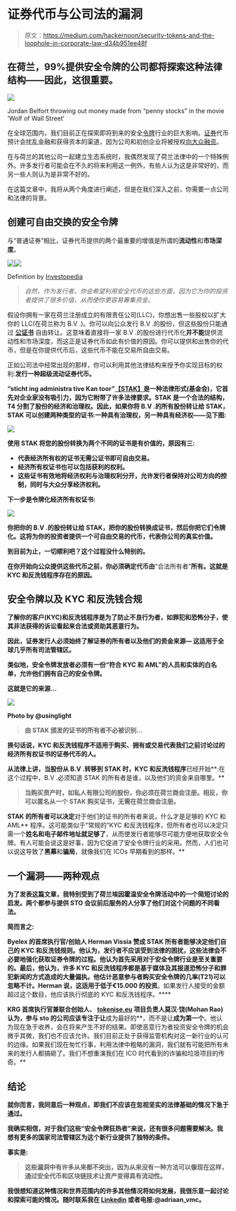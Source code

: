 # 证券代币与公司法的漏洞

> 原文：<https://medium.com/hackernoon/security-tokens-and-the-loophole-in-corporate-law-d34b951ee48f>

## 在荷兰，99%提供安全令牌的公司都将探索这种法律结构——因此，这很重要。

![](img/e016be98d4eff3886816f5a061b62db0.png)

Jordan Belfort throwing out money made from “penny stocks” in the movie ‘Wolf of Wall Street’

在全球范围内，我们目前正在探索即将到来的安全[令牌](https://hackernoon.com/tagged/token)行业的巨大影响。[证券](https://hackernoon.com/tagged/security)代币预计会扰乱金融和获得资本的渠道，因为公司和初创企业将被授权[向大众融资](https://www.forbes.com/sites/howardmarks/2018/10/07/why-entrepreneurs-will-turn-to-the-crowd-for-funding/#6fbb2b144331)。

在与荷兰的其他公司一起建立生态系统时，我偶然发现了荷兰法律中的一个特殊例外。许多发行者可能会在不久的将来利用这一例外，有些人认为这是非常好的，而另一些人则认为是非常不好的。

在这篇文章中，我将从两个角度进行阐述，但是在我们深入之前，你需要一点公司和法律的背景。

## 创建可自由交换的安全令牌

与“普通证券”相比，证券代币提供的两个最重要的增值是所谓的**流动性**和**市场深度**。

![](img/fbab8b4740efa9a2dbe27e08bffddb88.png)![](img/a95bc2a90cada94f85b8ecdf032f636a.png)

Definition by [Investopedia](http://Investopedia.com)

> *自然，作为发行者，你会希望利用安全代币的这些方面，因为它为你的投资者提供了很多价值，从而使你更容易筹集资金。*

假设你拥有一家在荷兰注册成立的有限责任公司(LLC)，你想出售一些股权以扩大你的 LLC(在荷兰称为 B.V .)。你可以向公众发行 B.V .的股份，但这些股份只能通过 [**公证书**](https://www.tinekegrootnotaris.nl/bv-en-stichting/aandelenoverdracht-bv/voorwaarden-aandelenoverdracht) 自由转让。这意味着直接将一家 B.V .的股份进行代币化**并不能**提供流动性和市场深度，而这正是证券代币如此有价值的原因。你可以提供和出售你的代币，但是在你提供代币后，这些代币不能在交易所自由交易。

正如公司法中经常出现的那样，你可以利用其他法律结构来授予你实现目标的权利:****发行一种超级流动证券代币。****

**“sticht ing administra tive Kan toor”[**【STAK】**](https://startflex.com/bv-oprichten/stichting-administratiekantoor-stak-en-besloten-vennootschap-bv)是一种法律形式(基金会)，它首先对企业家没有吸引力，因为它附带了许多法律要求。STAK 是一个合法的结构，T4 分割了股份的经济和治理权。因此，如果你将 B.V .的所有股份转让给 STAK，STAK 可以创建两种类型的证书:一种具有治理权，另一种具有经济权——见下图:**

**![](img/6986c199e9ba0e3338ad588e5f95918f.png)**

**使用 STAK 将您的股份转换为两个不同的证书是有价值的，原因有三:**

*   **代表经济所有权的证书无需公证书即可自由交易。**
*   **经济所有权证书也可以包括获利的权利。**
*   **这些证书有效地将经济权利与治理权利分开，允许发行者保持对公司方向的控制，同时与大众分享经济权利。**

**下一步是令牌化经济所有权证书:**

**![](img/dd744b82cecd7caafd199ca53f79a671.png)**

**你把你的 B.V .的股份转让给 STAK，把你的股份转换成证书，然后你把它们令牌化。这将为你的投资者提供一个可自由交易的代币，代表你公司的真实价值。**

**到目前为止，一切顺利吧？这个过程没什么特别的。**

**在你开始向公众提供这些代币之前，你必须确定代币由**“合法所有者”**所有。这就是 KYC 和反洗钱程序存在的原因。**

## **安全令牌以及 KYC 和反洗钱合规**

**了解你的客户(KYC)和反洗钱程序是为了防止不良行为者，如罪犯和恐怖分子，使其非法获得的诉讼看起来合法或资助其恶意行为。**

****因此，证券发行人必须始终了解证券的所有者以及他们的资金来源—** 这适用于全球几乎所有司法管辖区。**

**类似地，**安全令牌发放者**必须有一份“符合 KYC 和 AML”的人员和实体的白名单，允许他们拥有自己的安全令牌。**

**这就是它的来源…**

**![](img/ec630cdba8f53f07787394f6194eb883.png)**

**Photo by @usinglight**

> **由 STAK 颁发的证书的所有者不必被识别…**

**换句话说，KYC 和反洗钱程序不适用于购买、拥有或交易代表我们之前讨论过的经济所有权证书的证券代币的人。**

**从法律上讲，当股份从 B.V .转移到 STAK 时，KYC 和反洗钱程序**已经开始**:在这个过程中，B.V .必须知道 STAK 的所有者是谁，以及他们的资金来自哪里。**

> **当购买资产时，如私人有限公司的股份，你必须在荷兰商会注册。相反，你可以匿名从一个 STAK 购买证书，无需在荷兰商会注册。**

**STAK 的所有者可以决定**对于他们的证书的所有者来说，什么才是足够的 KYC 和 AML** 程序。这可能类似于“常规的”KYC 和反洗钱程序，但所有者也可以决定只需一个**姓名和电子邮件地址就足够了**，从而使发行者能够尽可能方便地获取安全令牌。有人可能会说这是好事，因为它促进了安全令牌行业的采用。然而，人们也可以说这导致了**黑幕**和**骗局**，就像我们在 ICOs 早期看到的那样。**

## **一个漏洞——两种观点**

**为了发表这篇文章，我特别受到了荷兰埃因霍温安全令牌活动中的一个简短讨论的启发。两个都参与提供 STO 会议前后服务的人分享了他们对这个问题的不同看法。**

****简而言之:****

**Byelex 的首席执行官/创始人 Herman Vissia 赞成 STAK 所有者能够决定他们自己的 KYC 和反洗钱规则。他认为，发行者不应该受到法律的困扰，这些法律会不必要地强化获取证券令牌的过程。他认为首先采用对于安全令牌行业是至关重要的。最后，他认为，许多 KYC 和反洗钱程序都是基于媒体及其报道恐怖分子和罪犯新闻的方式造成的大量偏执。他估计恶意参与者购买安全令牌的几率(T21)可以忽略不计。Herman 说，这适用于低于€15.000 的投资**。如果发行人接受的金额超过这个数目，他应该执行彻底的 KYC 和反洗钱程序。****

**KRG 首席执行官兼联合创始人、 [tokenise.eu](http://tokenise.eu/) 项目负责人莫汉·饶(Mohan Rao)认为，参与 sto 的公司应该专注于让**成为最好的**，而不是让**成为第一个**。他认为现在急于收养，会在将来产生不好的结果。即使恶意行为者投资安全令牌的机会微乎其微，我们也不应该允许。我们目前正处于获得监管机构对这一新行业的认可的边缘。如果我们现在匆忙行事，利用法律中粗略的漏洞，我们就有可能把所有未来的发行人都搞砸了。我们不想重演我们在 ICO 时代看到的诈骗和垃圾项目的传奇。**

## **结论**

**就你而言，我同意后一种观点，即我们不应该在忽视坚实的法律基础的情况下急于通过。**

**我确实相信，对于我们这些“安全令牌狂热者”来说，还有很多问题需要解决。我想有更多的国家司法管辖区为这个新行业提供了独特的条件。**

**事实是:**

> **这些漏洞中有许多从来都不突出，因为从来没有一种方法可以像现在这样，通过安全代币和区块链技术让资产变得具有流动性。**

**我很想知道这种情况和世界范围内的许多其他情况将如何发展，我很乐意一起讨论和探索可能的情况。随时联系我在 [Linkedin](https://www.linkedin.com/in/adriaan-jacob-brouwer-vmc-9a369984/) 或者电报:@adriaan_vmc。**